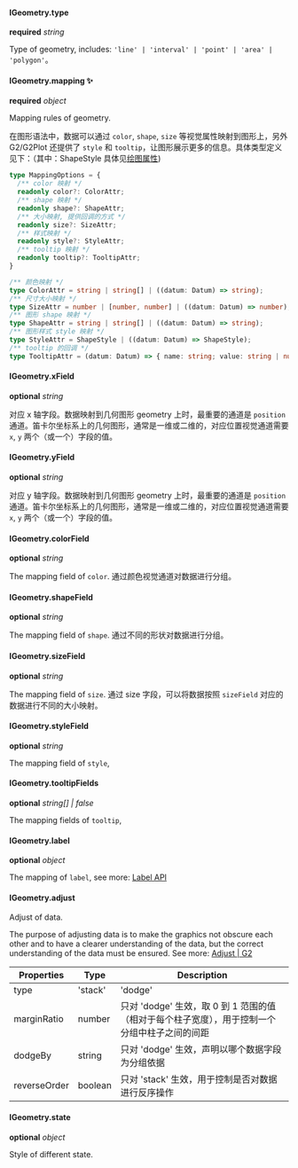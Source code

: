 #### IGeometry.type

<description>**required** *string*</description>

Type of geometry, includes: `'line' | 'interval' | 'point' | 'area' | 'polygon'`。

#### IGeometry.mapping ✨

<description>**required** *object*</description>

Mapping rules of geometry.

在图形语法中，数据可以通过 `color`, `shape`, `size` 等视觉属性映射到图形上，另外 G2/G2Plot 还提供了 `style` 和 `tooltip`，让图形展示更多的信息。具体类型定义见下：（其中：ShapeStyle 具体见[绘图属性](/en/docs/api/graphic-style))

<div class="sign">

```ts
type MappingOptions = {
  /** color 映射 */
  readonly color?: ColorAttr;
  /** shape 映射 */
  readonly shape?: ShapeAttr;
  /** 大小映射, 提供回调的方式 */
  readonly size?: SizeAttr;
  /** 样式映射 */
  readonly style?: StyleAttr;
  /** tooltip 映射 */
  readonly tooltip?: TooltipAttr;
}

/** 颜色映射 */
type ColorAttr = string | string[] | ((datum: Datum) => string);
/** 尺寸大小映射 */
type SizeAttr = number | [number, number] | ((datum: Datum) => number);
/** 图形 shape 映射 */
type ShapeAttr = string | string[] | ((datum: Datum) => string);
/** 图形样式 style 映射 */
type StyleAttr = ShapeStyle | ((datum: Datum) => ShapeStyle);
/** tooltip 的回调 */
type TooltipAttr = (datum: Datum) => { name: string; value: string | number };
```

</div>

#### IGeometry.xField

<description>**optional** *string*</description>

对应 x 轴字段。数据映射到几何图形 geometry 上时，最重要的通道是 `position` 通道。笛卡尔坐标系上的几何图形，通常是一维或二维的，对应位置视觉通道需要 `x`, `y` 两个（或一个）字段的值。

#### IGeometry.yField

<description>**optional** *string*</description>

对应 y 轴字段。数据映射到几何图形 geometry 上时，最重要的通道是 `position` 通道。笛卡尔坐标系上的几何图形，通常是一维或二维的，对应位置视觉通道需要 `x`, `y` 两个（或一个）字段的值。

#### IGeometry.colorField

<description>**optional** *string*</description>

The mapping field of `color`. 通过颜色视觉通道对数据进行分组。

#### IGeometry.shapeField

<description>**optional** *string*</description>

The mapping field of `shape`. 通过不同的形状对数据进行分组。

#### IGeometry.sizeField

<description>**optional** *string*</description>

The mapping field of `size`. 通过 size 字段，可以将数据按照 `sizeField` 对应的数据进行不同的大小映射。

#### IGeometry.styleField

<description>**optional** *string*</description>

The mapping field of `style`,

#### IGeometry.tooltipFields

<description>**optional** *string\[] | false*</description>

The mapping fields of `tooltip`,

#### IGeometry.label

<description>**optional** *object*</description>

The mapping of `label`, see more: [Label API](/en/docs/api/components/label)

#### IGeometry.adjust

Adjust of data.

The purpose of adjusting data is to make the graphics not obscure each other and to have a clearer understanding of the data, but the correct understanding of the data must be ensured. See more:  [Adjust | G2](https://g2.antv.vision/en/docs/manual/concepts/adjust)

| Properties  | Type     | Description      |
| ------------ | ----------- | -------- |
| type         | 'stack' | 'dodge' | 'jitter' | 'symmetric' | 数据调整类型    |
| marginRatio  | number                                        | 只对 'dodge' 生效，取 0 到 1 范围的值（相对于每个柱子宽度），用于控制一个分组中柱子之间的间距 |
| dodgeBy      | string                                        | 只对 'dodge' 生效，声明以哪个数据字段为分组依据                                               |
| reverseOrder | boolean                                       | 只对 'stack' 生效，用于控制是否对数据进行反序操作                                             |

#### IGeometry.state

<description>**optional** *object*</description>

Style of different state.
